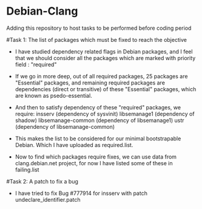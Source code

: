 # Debian-Clang
Adding this repository to host tasks to be performed before coding period

#Task 1: The list of packages which must be fixed to reach the objective

- I have studied dependency related flags in Debian packages, and I feel 
  that we should consider all the packages which are marked with priority 
  field : "required"

- If we go in more deep, out of all required packages, 25 packages are
  "Essential" packages, and remaining required packages are dependencies
  (direct or transitive) of these "Essential" packages, which are known
  as psedo-essential.

- And then to satisfy dependency of these "required" packages, we require:
  insserv (dependency of sysvinit)
  libsemanage1 (dependency of shadow)
  libsemanage-common (dependency of libsemanage1)
  ustr (dependency of  libsemanage-common) 

- This makes the list to be considered for our minimal bootstrapable Debian.
  Which I have uploaded as required.list.

- Now to find which packages require fixes, we can use data from clang.debian.net
  project, for now I have listed some of these in failing.list
  
#Task 2: A patch to fix a bug

- I have tried to fix Bug #777914 for insserv with patch undeclare_identifier.patch
